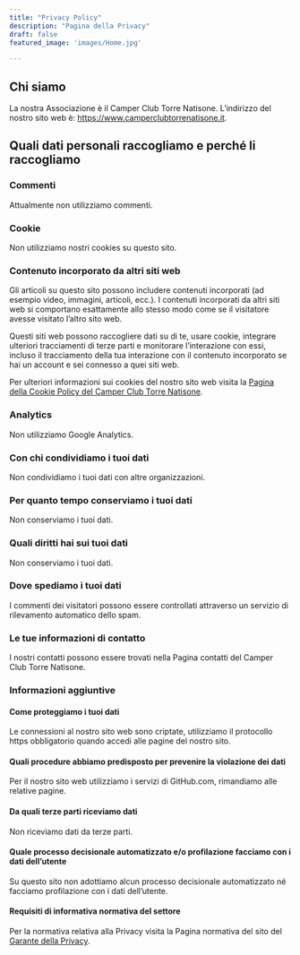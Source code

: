 ```yaml
---
title: "Privacy Policy"
description: "Pagina della Privacy"
draft: false
featured_image: 'images/Home.jpg'

---
```


## Chi siamo

La nostra Associazione è il Camper Club Torre Natisone.
L’indirizzo del nostro sito web è: https://www.camperclubtorrenatisone.it.

## Quali dati personali raccogliamo e perché li raccogliamo
### Commenti

Attualmente non utilizziamo commenti.

### Cookie

Non utilizziamo nostri cookies su questo sito.

### Contenuto incorporato da altri siti web

Gli articoli su questo sito possono includere contenuti incorporati (ad esempio video, immagini, articoli, ecc.). I contenuti incorporati da altri siti web si comportano esattamente allo stesso modo come se il visitatore avesse visitato l’altro sito web.

Questi siti web possono raccogliere dati su di te, usare cookie, integrare ulteriori tracciamenti di terze parti e monitorare l’interazione con essi, incluso il tracciamento della tua interazione con il contenuto incorporato se hai un account e sei connesso a quei siti web.

Per ulteriori informazioni sui cookies del nostro sito web visita la [Pagina della Cookie Policy del Camper Club Torre Natisone](/cookie-policy/).

### Analytics

Non utilizziamo Google Analytics.

### Con chi condividiamo i tuoi dati

Non condividiamo i tuoi dati con altre organizzazioni.

### Per quanto tempo conserviamo i tuoi dati

Non conserviamo i tuoi dati.

### Quali diritti hai sui tuoi dati

Non conserviamo i tuoi dati.

### Dove spediamo i tuoi dati

I commenti dei visitatori possono essere controllati attraverso un servizio di rilevamento automatico dello spam.

### Le tue informazioni di contatto

I nostri contatti possono essere trovati nella Pagina contatti del Camper Club Torre Natisone.

### Informazioni aggiuntive

#### Come proteggiamo i tuoi dati

Le connessioni al nostro sito web sono criptate, utilizziamo il protocollo https obbligatorio quando accedi alle pagine del nostro sito.

#### Quali procedure abbiamo predisposto per prevenire la violazione dei dati

Per il nostro sito web utilizziamo i servizi di GitHub.com, rimandiamo alle relative pagine.

#### Da quali terze parti riceviamo dati

Non riceviamo dati da terze parti.

#### Quale processo decisionale automatizzato e/o profilazione facciamo con i dati dell’utente

Su questo sito non adottiamo alcun processo decisionale automatizzato né facciamo profilazione con i dati dell’utente.

#### Requisiti di informativa normativa del settore

Per la normativa relativa alla Privacy visita la Pagina normativa del sito del [Garante della Privacy](https://www.garanteprivacy.it/web/guest/home/provvedimenti-normativa).
